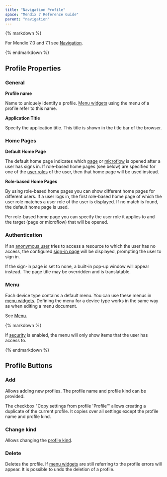 ```yaml
---
title: "Navigation Profile"
space: "Mendix 7 Reference Guide"
parent: "navigation"
---
```


<div class="alert alert-info">{% markdown %}

For Mendix 7.0 and 7.1 see [Navigation](navigation-before-72).

{% endmarkdown %}</div>

## Profile Properties

### General

**Profile name**

Name to uniquely identify a profile. [Menu widgets](menu-widgets) using the menu of a profile refer to this name.

**Application Title**

Specify the application title. This title is shown in the title bar of the browser.

### Home Pages

**Default Home Page**

The default home page indicates which [page](page) or [microflow](microflow) is opened after a user has signs in. If role-based home pages (see below) are specified for one of the [user roles](user-roles) of the user, then that home page will be used instead.

**Role-based Home Pages**

By using role-based home pages you can show different home pages for different users. If a user logs in, the first role-based home page of which the user role matches a user role of the user is displayed. If no match is found, the default home page is used.

Per role-based home page you can specify the user role it applies to and the target (page or microflow) that will be opened.

### Authentication

If an [anonymous user](anonymous-users) tries to access a resource to which the user has no access, the configured [sign-in page](authentication-widgets) will be displayed, prompting the user to sign in.

If the sign-in page is set to none, a built-in pop-up window will appear instead. The page title may be overridden and is translatable.

### Menu

Each device type contains a default menu. You can use these menus in [menu widgets](menu-widgets). Defining the menu for a device type works in the same way as when editing a menu document.

See [Menu](menu).

<div class="alert alert-warning">{% markdown %}

If [security](project-security) is enabled, the menu will only show items that the user has access to.

{% endmarkdown %}</div>

## Profile Buttons

### Add

Allows adding new profiles. The profile name and profile kind can be provided. 

The checkbox "Copy settings from profile 'Profile'" allows creating a duplicate of the current profile. It copies over all settings except the profile name and profile kind.

### Change kind

Allows changing the [profile kind](navigation).

### Delete

Deletes the profile. If [menu widgets](menu-widgets) are still referring to the profile errors will appear. It is possible to undo the deletion of a profile.